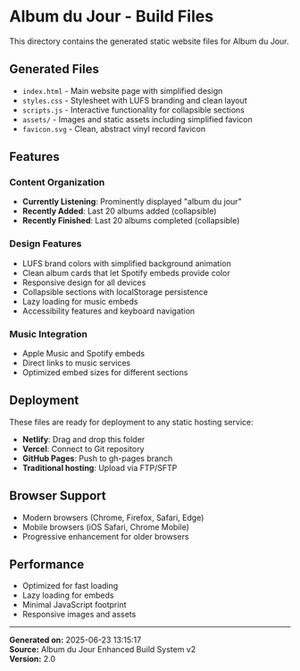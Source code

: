 # Album du Jour - Build Files

This directory contains the generated static website files for Album du Jour.

## Generated Files

- `index.html` - Main website page with simplified design
- `styles.css` - Stylesheet with LUFS branding and clean layout
- `scripts.js` - Interactive functionality for collapsible sections
- `assets/` - Images and static assets including simplified favicon
- `favicon.svg` - Clean, abstract vinyl record favicon

## Features

### Content Organization
- **Currently Listening**: Prominently displayed "album du jour"
- **Recently Added**: Last 20 albums added (collapsible)
- **Recently Finished**: Last 20 albums completed (collapsible)

### Design Features
- LUFS brand colors with simplified background animation
- Clean album cards that let Spotify embeds provide color
- Responsive design for all devices
- Collapsible sections with localStorage persistence
- Lazy loading for music embeds
- Accessibility features and keyboard navigation

### Music Integration
- Apple Music and Spotify embeds
- Direct links to music services
- Optimized embed sizes for different sections

## Deployment

These files are ready for deployment to any static hosting service:

- **Netlify**: Drag and drop this folder
- **Vercel**: Connect to Git repository
- **GitHub Pages**: Push to gh-pages branch
- **Traditional hosting**: Upload via FTP/SFTP

## Browser Support

- Modern browsers (Chrome, Firefox, Safari, Edge)
- Mobile browsers (iOS Safari, Chrome Mobile)
- Progressive enhancement for older browsers

## Performance

- Optimized for fast loading
- Lazy loading for embeds
- Minimal JavaScript footprint
- Responsive images and assets

---

**Generated on:** 2025-06-23 13:15:17  
**Source:** Album du Jour Enhanced Build System v2  
**Version:** 2.0  
